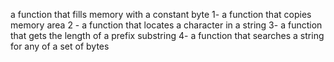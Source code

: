 a function that fills memory with a constant byte
1- a function that copies memory area
2 - a function that locates a character in a string
3- a function that gets the length of a prefix substring
4- a function that searches a string for any of a set of bytes
